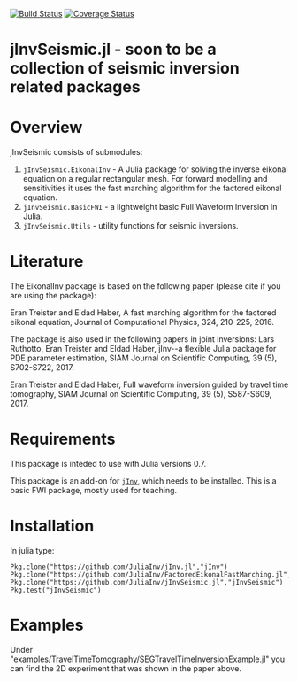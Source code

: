 

[![Build Status](https://travis-ci.org/JuliaInv/jInvSeismic.jl.svg?branch=master)](https://travis-ci.org/JuliaInv/jInvSeismic.jl)
[![Coverage Status](https://coveralls.io/repos/github/JuliaInv/jInvSeismic.jl/badge.svg?branch=master)](https://coveralls.io/github/JuliaInv/jInvSeismic.jl?branch=master)

# jInvSeismic.jl - soon to be a collection of seismic inversion related packages 

# Overview

jInvSeismic consists of submodules:

1. `jInvSeismic.EikonalInv` - A Julia package for solving the inverse eikonal equation on a regular rectangular mesh.
For forward modelling and sensitivities it uses the fast marching algorithm for the factored eikonal equation.
2. `jInvSeismic.BasicFWI` - a lightweight basic Full Waveform Inversion in Julia.
3. `jInvSeismic.Utils` - utility functions for seismic inversions.

# Literature
The EikonalInv package is based on the following paper (please cite if you are using the package):

Eran Treister and Eldad Haber, A fast marching algorithm for the factored eikonal equation, Journal of Computational Physics, 324, 210-225, 2016.

The package is also used in the following papers in joint inversions:
Lars Ruthotto, Eran Treister and Eldad Haber, jInv--a flexible Julia package for PDE parameter estimation, SIAM Journal on Scientific Computing, 39 (5), S702-S722, 2017. 

Eran Treister and Eldad Haber, Full waveform inversion guided by travel time tomography, SIAM Journal on Scientific Computing, 39 (5), S587-S609, 2017.

# Requirements

This package is inteded to use with Julia versions 0.7.

This package is an add-on for [`jInv`](https://github.com/JuliaInv/jInv.jl), which needs to be installed. 
This is a basic FWI package, mostly used for teaching.

# Installation

In julia type:

``` 
Pkg.clone("https://github.com/JuliaInv/jInv.jl","jInv")
Pkg.clone("https://github.com/JuliaInv/FactoredEikonalFastMarching.jl","FactoredEikonalFastMarching")
Pkg.clone("https://github.com/JuliaInv/jInvSeismic.jl","jInvSeismic")
Pkg.test("jInvSeismic")
```

# Examples

Under "examples/TravelTimeTomography/SEGTravelTimeInversionExample.jl" you can find the 2D experiment that was shown in the paper above. 




